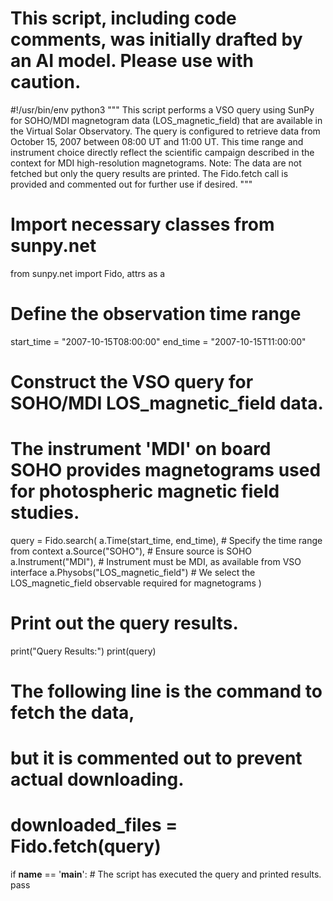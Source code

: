 # This script, including code comments, was initially drafted by an AI model. Please use with caution.

#!/usr/bin/env python3
"""
This script performs a VSO query using SunPy for SOHO/MDI magnetogram data (LOS_magnetic_field)
that are available in the Virtual Solar Observatory. The query is configured to retrieve data from
October 15, 2007 between 08:00 UT and 11:00 UT. This time range and instrument choice directly
reflect the scientific campaign described in the context for MDI high-resolution magnetograms.
Note: The data are not fetched but only the query results are printed. The Fido.fetch call is provided
and commented out for further use if desired.
"""

# Import necessary classes from sunpy.net
from sunpy.net import Fido, attrs as a

# Define the observation time range
start_time = "2007-10-15T08:00:00"
end_time = "2007-10-15T11:00:00"

# Construct the VSO query for SOHO/MDI LOS_magnetic_field data.
# The instrument 'MDI' on board SOHO provides magnetograms used for photospheric magnetic field studies.
query = Fido.search(
    a.Time(start_time, end_time),            # Specify the time range from context
    a.Source("SOHO"),                        # Ensure source is SOHO
    a.Instrument("MDI"),                     # Instrument must be MDI, as available from VSO interface
    a.Physobs("LOS_magnetic_field")          # We select the LOS_magnetic_field observable required for magnetograms
)

# Print out the query results.
print("Query Results:")
print(query)

# The following line is the command to fetch the data,
# but it is commented out to prevent actual downloading.
# downloaded_files = Fido.fetch(query)

if __name__ == '__main__':
    # The script has executed the query and printed results.
    pass
